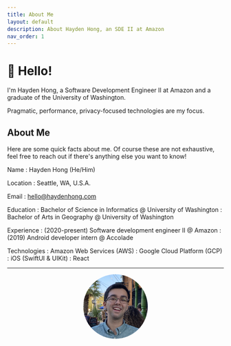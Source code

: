 ```yaml
---
title: About Me
layout: default
description: About Hayden Hong, an SDE II at Amazon
nav_order: 1
---
```


# 👋 Hello!

I'm Hayden Hong, a Software Development Engineer II at Amazon and a graduate of the University of Washington.

Pragmatic, performance, privacy-focused technologies are my focus. 

## About Me

Here are some quick facts about me. Of course these are not exhaustive, feel free to reach out if there's anything else you want to know!

Name
: Hayden Hong (He/Him)

Location
: Seattle, WA, U.S.A.

Email
: <a href="mailto:hello@haydenhong.com">hello@haydenhong.com</a>

Education
: Bachelor of Science in Informatics @ University of Washington
: Bachelor of Arts in Geography @ University of Washington

Experience
: (2020-present) Software development engineer II @ Amazon
: (2019) Android developer intern @ Accolade

Technologies
: Amazon Web Services (AWS)
: Google Cloud Platform (GCP)
: iOS (SwiftUI & UIKit)
: React

---

<center>
    <img src="assets/images/Hayden.jpeg" height="auto" width="150" style="border-radius:50%"/>
</center>